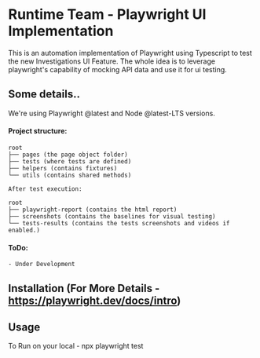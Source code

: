 # Runtime Team - Playwright UI Implementation

This is an automation implementation of Playwright using Typescript to test the new Investigations UI Feature. The whole idea is to leverage playwright's capability of mocking API data and use it for ui testing.

## Some details..

We're using Playwright @latest and Node @latest-LTS versions.

#### Project structure:

```
root
├── pages (the page object folder)
├── tests (where tests are defined)
├── helpers (contains fixtures)
└── utils (contains shared methods)

After test execution:

root
├── playwright-report (contains the html report)
├── screenshots (contains the baselines for visual testing)
└── tests-results (contains the tests screenshots and videos if enabled.)
```

#### ToDo:

    - Under Development

## Installation (For More Details - https://playwright.dev/docs/intro)

## Usage

To Run on your local -
    npx playwright test
